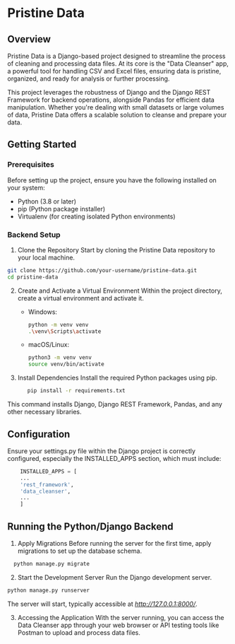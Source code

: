 # Pristine Data
## Overview
Pristine Data is a Django-based project designed to streamline the process of cleaning and processing data files. At its core is the "Data Cleanser" app, a powerful tool for handling CSV and Excel files, ensuring data is pristine, organized, and ready for analysis or further processing.

This project leverages the robustness of Django and the Django REST Framework for backend operations, alongside Pandas for efficient data manipulation. Whether you're dealing with small datasets or large volumes of data, Pristine Data offers a scalable solution to cleanse and prepare your data.

## Getting Started
### Prerequisites
Before setting up the project, ensure you have the following installed on your system:

- Python (3.8 or later)
- pip (Python package installer)
- Virtualenv (for creating isolated Python environments)

### Backend Setup
1. Clone the Repository
   Start by cloning the Pristine Data repository to your local machine.

```bash
git clone https://github.com/your-username/pristine-data.git
cd pristine-data
```

2. Create and Activate a Virtual Environment
   Within the project directory, create a virtual environment and activate it.

   - Windows:
      ```bash
      python -m venv venv
      .\venv\Scripts\activate
      ```
    - macOS/Linux:
      ```bash
      python3 -m venv venv
      source venv/bin/activate
      ```
      
3. Install Dependencies
Install the required Python packages using pip.
   ```bash
      pip install -r requirements.txt
   ```
This command installs Django, Django REST Framework, Pandas, and any other necessary libraries.

## Configuration
Ensure your settings.py file within the Django project is correctly configured, especially the INSTALLED_APPS section, which must include:

```python
    INSTALLED_APPS = [
    ...
    'rest_framework',
    'data_cleanser',
    ...
    ]
```

## Running the Python/Django Backend
1. Apply Migrations
Before running the server for the first time, apply migrations to set up the database schema.

```bash
  python manage.py migrate

```
2. Start the Development Server
Run the Django development server.

```bash
python manage.py runserver
```

The server will start, typically accessible at *http://127.0.0.1:8000/*.

3. Accessing the Application
With the server running, you can access the Data Cleanser app through your web browser or API testing tools like Postman to upload and process data files.

